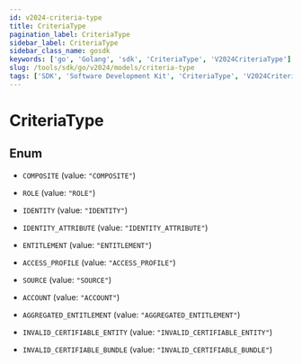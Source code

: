 ```yaml
---
id: v2024-criteria-type
title: CriteriaType
pagination_label: CriteriaType
sidebar_label: CriteriaType
sidebar_class_name: gosdk
keywords: ['go', 'Golang', 'sdk', 'CriteriaType', 'V2024CriteriaType']
slug: /tools/sdk/go/v2024/models/criteria-type
tags: ['SDK', 'Software Development Kit', 'CriteriaType', 'V2024CriteriaType']
---
```


# CriteriaType

## Enum

- `COMPOSITE` (value: `"COMPOSITE"`)

- `ROLE` (value: `"ROLE"`)

- `IDENTITY` (value: `"IDENTITY"`)

- `IDENTITY_ATTRIBUTE` (value: `"IDENTITY_ATTRIBUTE"`)

- `ENTITLEMENT` (value: `"ENTITLEMENT"`)

- `ACCESS_PROFILE` (value: `"ACCESS_PROFILE"`)

- `SOURCE` (value: `"SOURCE"`)

- `ACCOUNT` (value: `"ACCOUNT"`)

- `AGGREGATED_ENTITLEMENT` (value: `"AGGREGATED_ENTITLEMENT"`)

- `INVALID_CERTIFIABLE_ENTITY` (value: `"INVALID_CERTIFIABLE_ENTITY"`)

- `INVALID_CERTIFIABLE_BUNDLE` (value: `"INVALID_CERTIFIABLE_BUNDLE"`)
